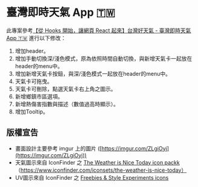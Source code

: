 # 臺灣即時天氣 App 🇹🇼
此專案參考[【從 Hooks 開始，讓網頁 React 起來】台灣好天氣 - 臺灣即時天氣 App 🇹🇼](https://github.com/pjchender/learn-react-from-hook-realtime-weather-app/tree/main#readme)
進行以下修改：
  1. 增加header。
  2. 增加手動切換深/淺色模式，原為依照時間自動切換，與新增天氣卡一起放在header的menu中。
  3. 增加新增天氣卡按鈕，與深/淺色模式一起放在header的menu中。
  4. 天氣卡可拖曳。
  5. 天氣卡可刪除，點選天氣卡右上角之圖示。
  6. 新增鄉鎮市區選項。
  7. 新增熱傷害指數與描述（數值過高時顯示）。
  8. 增加Tooltip。

## 版權宣告

- 畫面設計主要參考 imgur 上的圖片 ([https://imgur.com/ZLgiOyj](https://imgur.com/ZLgiOyj))
- 天氣圖示來自 IconFinder 之 [ The Weather is Nice Today icon packk ](https://www.iconfinder.com/iconsets/the-weather-is-nice-today)（https://www.iconfinder.com/iconsets/the-weather-is-nice-today）
- UV圖示來自 IconFinder 之 [Freebies & Style Experiments icons](https://www.iconfinder.com/search/icons?family=style-experiment)
